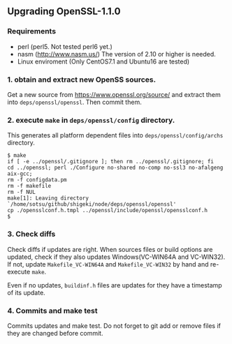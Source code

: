 ## Upgrading OpenSSL-1.1.0

### Requirements
- perl (perl5. Not tested perl6 yet.)
- nasm (http://www.nasm.us/)  The version of 2.10 or higher is needed.
- Linux enviroment (Only CentOS7.1 and Ubuntu16 are tested)

### 1. obtain and extract new OpenSS sources.

Get a new source from  https://www.openssl.org/source/ and extract
them into `deps/openssl/openssl`. Then commit them.

### 2. execute `make` in `deps/openssl/config` directory.

This generates all platform dependent files into
`deps/openssl/config/archs` directory.

```
$ make
if [ -e ../openssl/.gitignore ]; then rm ../openssl/.gitignore; fi
cd ../openssl; perl ./Configure no-shared no-comp no-ssl3 no-afalgeng
aix-gcc;
rm -f configdata.pm
rm -f makefile
rm -f NUL
make[1]: Leaving directory
`/home/sotsu/github/shigeki/node/deps/openssl/openssl'
cp ./opensslconf.h.tmpl ../openssl/include/openssl/opensslconf.h
$
```

### 3. Check diffs

Check diffs if updates are right. When sources files or build options
are updated, check if they also updates Windows(VC-WIN64A and
VC-WIN32). If not, update `Makefile_VC-WIN64A` and `Makefile_VC-WIN32`
by hand and re-execute `make`.

Even if no updates, `buildinf.h` files are updates for they have a
timestamp of its update.

### 4. Commits and make test

Commits updates and make test. Do not forget to git add or remove
files if they are changed before commit.
